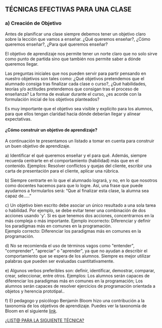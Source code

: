 ## TÉCNICAS EFECTIVAS PARA UNA CLASE

### a) Creación de Objetivo

Antes de planificar una clase siempre debemos tener un objetivo claro sobre la lección que vamos a enseñar. ¿Qué queremos enseñar?, ¿Cómo queremos enseñar?, ¿Para qué queremos enseñar?

El objetivo de aprendizaje nos permite tener un norte claro que no solo sirve como punto de partida sino que también nos permite saber a dónde queremos llegar. 

Las preguntas iniciales que nos pueden servir para partir pensando en nuestro objetivos son tales como: ¿Qué objetivos pretendemos que el alumnado consiga tras finalizar cada clase o curso?, ¿Qué habilidades, teorías y/o actitudes pretendemos que consigan tras el proceso de enseñanza? La forma de evaluar durante el curso, ¿es acorde con la formulación inicial de los objetivos planteados?

Es muy importante que el objetivo sea visible y explícito para los alumnos, para que ellos tengan claridad hacia dónde deberían llegar y alinear expectativas. 

#### ¿Cómo construir un objetivo de aprendizaje?

A continuación te presentamos un listado a tomar en cuenta para construir un buen objetivo de aprendizaje.

a) Identificar el qué queremos enseñar y el para qué. Además, siempre recuerda centrarte en el comportamiento (habilidad) más que en el contenido. Ejemplos: Resolver conflictos y quejas del cliente, escribir una carta de presentación para el cliente, aplicar una rúbrica.

b) Siempre centrarte en lo que el alumnado logrará, y no, en lo que nosotros como docentes hacemos para que lo logre. Así, una frase que puede ayudarnos a formularlos será: “Que al finalizar esta clase,  la alumna sea capaz de…..”

c) Un objetivo bien escrito debe asociar un único resultado a una sola tarea o habilidad. Por ejemplo, se debe evitar tener una combinación de dos acciones usando 'y'. Si es que tenemos dos acciones, concentrarnos en la más compleja o más importante.
Ejemplo incorrecto: Diferenciar y definir los paradigmas más en comunes en la programación.  
Ejemplo correcto: Diferenciar los paradigmas más en comunes en la programación.

d) No se recomienda el uso de términos vagos como "entender", "comprender", "apreciar" o "aprender", ya que no ayudan a describir el comportamiento que se espera de los alumnos. Siempre es mejor utilizar palabras que pueden ser evaluadas cuantitativamente. 

e) Algunos verbos preferibles son:  definir, identificar, demostrar, comparar, crear, seleccionar, entre otros.
Ejemplos: Los alumnos serán capaces de diferenciar los paradigmas más en comunes en la programación; Los alumnos serán capaces de resolver ejercicios de programación orientada a objetos y herencia prototipal..

f) El pedagogo y psicólogo Benjamín Bloom hizo una contribución a la taxonomía de los objetivos de aprendizaje. Puedes ver la taxonomía de Bloom en el siguiente <a href="https://image.slidesharecdn.com/taxonomiadebloom-091106194210-phpapp02/95/taxonomia-de-bloom-1-728.jpg?cb=1257536535" target="_blank">link</a>.

[¿LIST@ PARA LA SIGUIENTE TÉCNICA?](03-planificacionclases.md)



